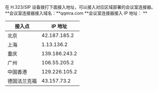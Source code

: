 在 H.323/SIP 设备拨打下面接入地址，可以接入对应区域部署的会议室连接器。
**会议室连接器接入域名：**qqmra.com
**会议室连接器接入 IP 地址： **

| 接入点    | IP 地址         |
|--------|---------------|
| 北京     | 42.187.185.2  |
| 上海     | 1.13.136.2    |
| 重庆     | 139.186.243.2 |
| 广州     | 106.55.205.2  |
| 中国香港   | 129.226.105.2 |
| 德国法兰克福 | 43.157.73.2   |
